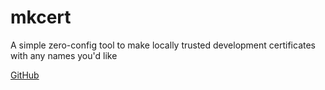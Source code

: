 # mkcert

A simple zero-config tool to make locally trusted development certificates with any names you'd like

[GitHub](https://github.com/FiloSottile/mkcert)
